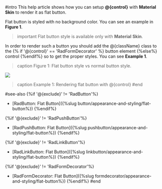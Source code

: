 #intro
This help article shows how you can setup **@{control}** with **Material** **Skin** to render it as flat button. 

Flat button is styled with no background color. You can see an example in **Figure 1**.

>important Flat button style is available only with **Material** **Skin**. 

In order to render such a button you should add the @{className} class to the {% if '@{control}' == 'RadFormDecorator' %} button element {%else%} control {%endif%} so to get the proper styles. You can see **Example 1**.

>caption Figure 1: Flat button style vs normal button style.

![](images/flat-button.png)

>caption Example 1: Rendering flat button with @{control}
#end

#see-also
{%if '@{exclude}' != 'RadButton'%}
* [RadButton: Flat Button]({%slug button/appearance-and-styling/flat-button%})
{%endif%}

{%if '@{exclude}' != 'RadPushButton'%}
* [RadPushButton: Flat Button]({%slug pushbutton/appearance-and-styling/flat-button%})
{%endif%}

{%if '@{exclude}' != 'RadLinkButton'%}
* [RadLinkButton: Flat Button]({%slug linkbutton/appearance-and-styling/flat-button%})
{%endif%}

{%if '@{exclude}' != 'RadFormDecorator'%}
* [RadFormDecorator: Flat Button]({%slug formdecorator/appearance-and-styling/flat-button%})
{%endif%}
#end



